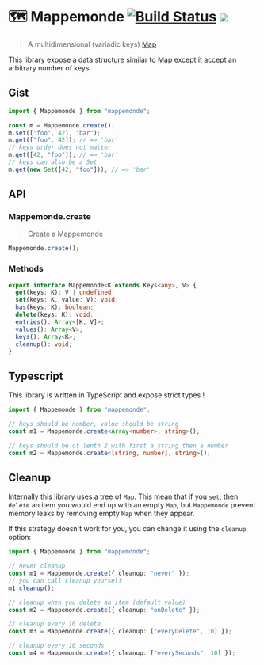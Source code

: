 # 🗺 Mappemonde [![Build Status](https://travis-ci.org/etienne-dldc/mappemonde.svg?branch=master)](https://travis-ci.org/etienne-dldc/mappemonde) [![](https://badgen.net/bundlephobia/minzip/mappemonde)](https://bundlephobia.com/result?p=mappemonde)

> A multidimensional (variadic keys) [Map](https://developer.mozilla.org/en-US/docs/Web/JavaScript/Reference/Global_Objects/Map)

This library expose a data structure similar to [Map](https://developer.mozilla.org/en-US/docs/Web/JavaScript/Reference/Global_Objects/Map) except it accept an arbitrary number of keys.

## Gist

```ts
import { Mappemonde } from "mappemonde";

const m = Mappemonde.create();
m.set(["foo", 42], "bar");
m.get(["foo", 42]); // => 'bar'
// keys order does not matter
m.get([42, "foo"]); // => 'bar'
// keys can also be a Set
m.get(new Set([42, "foo"])); // => 'bar'
```

## API

### Mappemonde.create

> Create a Mappemonde

```ts
Mappemonde.create();
```

### Methods

```ts
export interface Mappemonde<K extends Keys<any>, V> {
  get(keys: K): V | undefined;
  set(keys: K, value: V): void;
  has(keys: K): boolean;
  delete(keys: K): void;
  entries(): Array<[K, V]>;
  values(): Array<V>;
  keys(): Array<K>;
  cleanup(): void;
}
```

## Typescript

This library is written in TypeScript and expose strict types !

```ts
import { Mappemonde } from "mappemonde";

// keys should be number, value should be string
const m1 = Mappemonde.create<Array<number>, string>();

// keys should be of lenth 2 with first a string then a number
const m2 = Mappemonde.create<[string, number], string>();
```

## Cleanup

Internally this library uses a tree of `Map`. This mean that if you `set`, then `delete` an item you would end up with an empty `Map`, but `Mappemonde` prevent memory leaks by removing empty `Map` when they appear.

If this strategy doesn't work for you, you can change it using the `cleanup` option:

```ts
import { Mappemonde } from "mappemonde";

// never cleanup
const m1 = Mappemonde.create({ cleanup: "never" });
// you can call cleanup yourself
m1.cleanup();

// cleanup when you delete an item (default value)
const m2 = Mappemonde.create({ cleanup: "onDelete" });

// cleanup every 10 delete
const m3 = Mappemonde.create({ cleanup: ["everyDelete", 10] });

// cleanup every 10 seconds
const m4 = Mappemonde.create({ cleanup: ["everySeconds", 10] });
```
